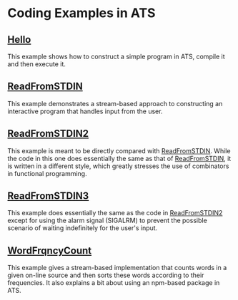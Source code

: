 # Coding Examples in ATS

## [Hello](./Hello)

This example shows how to construct a simple program in ATS, compile
it and then execute it.
  
## [ReadFromSTDIN](./ReadFromSTDIN)

This example demonstrates a stream-based approach to constructing an
interactive program that handles input from the user.

## [ReadFromSTDIN2](./ReadFromSTDIN2)

This example is meant to be directly compared with
[ReadFromSTDIN](./ReadFromSTDIN). While the code in this one does
essentially the same as that of [ReadFromSTDIN](./ReadFromSTDIN), it
is written in a different style, which greatly stresses the use of
combinators in functional programming.

## [ReadFromSTDIN3](./ReadFromSTDIN3)

This example does essentially the same as the code in
[ReadFromSTDIN2](./ReadFromSTDIN2) except for using the alarm signal
(SIGALRM) to prevent the possible scenario of waiting indefinitely for
the user's input.

## [WordFrqncyCount](./WordFrqncyCount)

This example gives a stream-based implementation that counts words in
a given on-line source and then sorts these words according to their
frequencies. It also explains a bit about using an npm-based package
in ATS.

